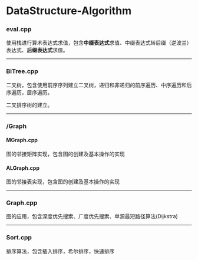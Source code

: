 # DataStructure-Algorithm

### eval.cpp

使用栈进行算术表达式求值，包含**中缀表达式**求值、中缀表达式转后缀（逆波兰）表达式、**后缀表达式**求值。

---

### BiTree.cpp

二叉树，包含使用前序序列建立二叉树，递归和非递归的前序遍历、中序遍历和后序遍历，层序遍历。

二叉排序树的建立。

---

### /Graph

#### MGraph.cpp

图的邻接矩阵实现，包含图的创建及基本操作的实现

#### ALGraph.cpp

图的邻接表实现，包含图的创建及基本操作的实现

---

### Graph.cpp

图的应用，包含深度优先搜索、广度优先搜索、单源最短路径算法(Dijkstra)

---

### Sort.cpp

排序算法，包含插入排序，希尔排序，快速排序
